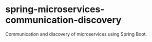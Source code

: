 # spring-microservices-communication-discovery
Communication and discovery of microservices using Spring Boot.
